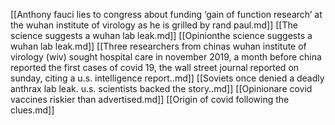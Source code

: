 [[Anthony fauci lies to congress about funding ‘gain of function research’ at the wuhan institute of virology as he is grilled by rand paul.md]]
[[The science suggests a wuhan lab leak.md]]
[[Opinionthe science suggests a wuhan lab leak.md]]
[[Three researchers from chinas wuhan institute of virology (wiv) sought hospital care in november 2019, a month before china reported the first cases of covid 19, the wall street journal reported on sunday, citing a u.s. intelligence report..md]]
[[Soviets once denied a deadly anthrax lab leak. u.s. scientists backed the story..md]]
[[Opinionare covid vaccines riskier than advertised.md]]
[[Origin of covid following the clues.md]]
